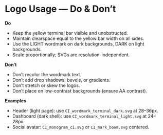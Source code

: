 
# Logo Usage — Do & Don’t

**Do**
- Keep the yellow terminal bar visible and unobstructed.
- Maintain clearspace equal to the yellow bar width on all sides.
- Use the LIGHT wordmark on dark backgrounds, DARK on light backgrounds.
- Scale proportionally; SVGs are resolution-independent.

**Don’t**
- Don’t recolor the wordmark text.
- Don’t add drop shadows, bevels, or gradients.
- Don’t stretch or skew the logos.
- Don’t place on low-contrast backgrounds (ensure AA contrast).

**Examples**
- Header (light page): use `CI_wordmark_terminal_dark.svg` at 28–36px.
- Dashboard (dark shell): use `CI_wordmark_terminal_light.svg` at 24–28px.
- Social avatar: `CI_monogram_ci.svg` or `CI_mark_boom.svg` centered.
